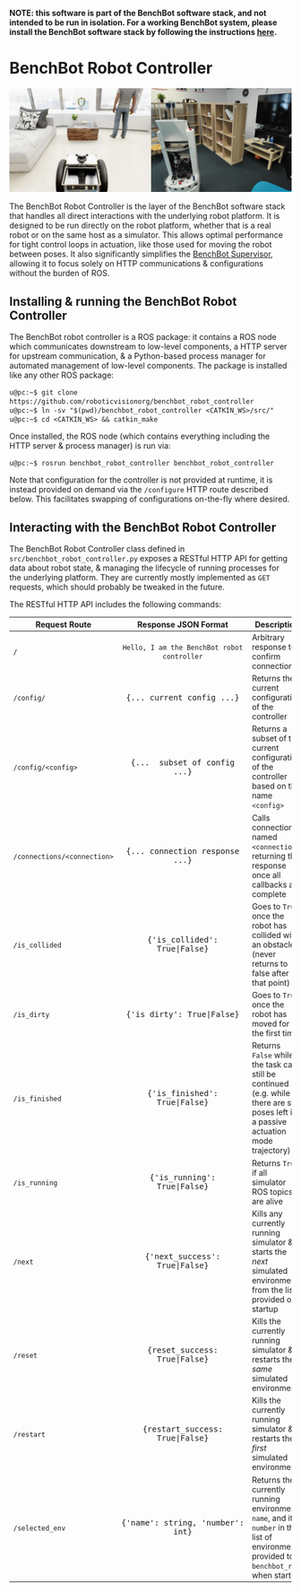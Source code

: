 **NOTE: this software is part of the BenchBot software stack, and not intended to be run in isolation. For a working BenchBot system, please install the BenchBot software stack by following the instructions [here](https://github.com/roboticvisionorg/benchbot).**

# BenchBot Robot Controller

![benchbot_robot_controller](./docs/benchbot_controller.jpg)

The BenchBot Robot Controller is the layer of the BenchBot software stack that handles all direct interactions with the underlying robot platform. It is designed to be run directly on the robot platform, whether that is a real robot or on the same host as a simulator. This allows optimal performance for tight control loops in actuation, like those used for moving the robot between poses. It also significantly simplifies the [BenchBot Supervisor](https://github.com/roboticvisionorg/benchbot_supervisor), allowing it to focus solely on HTTP communications & configurations without the burden of ROS.

## Installing & running the BenchBot Robot Controller

The BenchBot robot controller is a ROS package: it contains a ROS node which communicates downstream to low-level components, a HTTP server for upstream communication, & a Python-based process manager for automated management of low-level components. The package is installed like any other ROS package:

```
u@pc:~$ git clone https://github.com/roboticvisionorg/benchbot_robot_controller
u@pc:~$ ln -sv "$(pwd)/benchbot_robot_controller <CATKIN_WS>/src/"
u@pc:~$ cd <CATKIN_WS> && catkin_make
```

Once installed, the ROS node (which contains everything including the HTTP server & process manager) is run via:

```
u@pc:~$ rosrun benchbot_robot_controller benchbot_robot_controller
```

Note that configuration for the controller is not provided at runtime, it is instead provided on demand via the `/configure` HTTP route described below. This facilitates swapping of configurations on-the-fly where desired.

## Interacting with the BenchBot Robot Controller

The BenchBot Robot Controller class defined in `src/benchbot_robot_controller.py` exposes a RESTful HTTP API for getting data about robot state, & managing the lifecycle of running processes for the underlying platform. They are currently mostly implemented as `GET` requests, which should probably be tweaked in the future.

The RESTful HTTP API includes the following commands:

| Request Route | Response JSON Format | Description |
| --------------|:---------------:|-------------|
| `/`           | <pre>`Hello, I am the BenchBot robot controller`</pre> | Arbitrary response to confirm connection |
| `/config/`    | <pre>{... current config ...}</pre> | Returns the current configuration of the controller |
| `/config/<config>`    | <pre>{... <config> subset of config ...}</pre> | Returns a subset of the current configuration of the controller based on the name `<config>` |
| `/connections/<connection>` | <pre>{... connection response ...}</pre> | Calls connection named `<connection>`, returning the response once all callbacks are complete |
| `/is_collided` | <pre>{'is_collided': True\|False}</pre> | Goes to `True` once the robot has collided with an obstacle (never returns to false after that point) |
| `/is_dirty` | <pre>{'is_dirty': True\|False}</pre> | Goes to `True` once the robot has moved for the first time |
| `/is_finished` | <pre>{'is_finished': True\|False}</pre> | Returns `False` while the task can still be continued (e.g. while there are still poses left in a passive actuation mode trajectory) |
| `/is_running` | <pre>{'is_running': True\|False}</pre> | Returns `True` if all simulator ROS topics are alive |
| `/next` | <pre>{'next_success': True\|False}</pre> | Kills any currently running simulator & starts the *next* simulated environment from the list provided on startup |
| `/reset` | <pre>{reset_success: True\|False}</pre> | Kills the currently running simulator & restarts the *same* simulated environment |
| `/restart` | <pre>{restart_success: True\|False}</pre> | Kills the currently running simulator & restarts the *first* simulated environment |
| `/selected_env` | <pre>{'name': string, 'number': int}</pre> | Returns the currently running environment `name`, and its `number` in the list of environments provided to `benchbot_run` when started |

